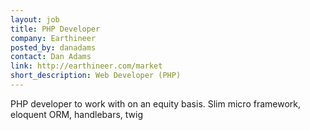 ```yaml
---
layout: job
title: PHP Developer
company: Earthineer
posted_by: danadams
contact: Dan Adams
link: http://earthineer.com/market
short_description: Web Developer (PHP)
---
```


PHP developer to work with on an equity basis. Slim micro framework, eloquent ORM, handlebars, twig